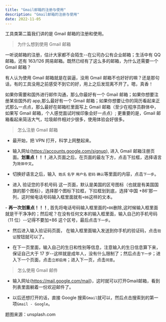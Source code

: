 ```yaml
---
title: "Gmail邮箱的注册与使用"
description: "Gmail邮箱的注册与使用"
date: 2022-11-05
---
```


工具类第二篇我们讲的是 Gmail 邮箱的注册和使用。

<blockquote class="blockquote">为什么想到使用 Gmail 邮箱</blockquote>

一听说邮箱的注册，估计大家都不会陌生--在公司办公有企业邮箱；生活中有 QQ 邮箱，还有 163/126 网易邮箱。既然已经有了这么多的邮箱，为什么还需要一个 Gmail 邮箱？

有人认为使用 Gmail 邮箱就是在装逼，没用 Gmail 邮箱不也好好的嘛？还是那句话，有的工具没用之前感受不到它的好，用上之后发现离不开了。嗯，真香！

如果你需要和国外进行邮件沟通，那么你最好有一个 Gmail 邮箱；如果你想要注册某些国外的 app,那么最好有一个 Gmail 邮箱；如果你想要让你的简历看起来正式那么一点点，那么最好在邮箱栏里面写上 Gmail 邮箱（至少在程序员群体中，如果写 Gmail 邮箱，个人感觉面试时候印象会好一点点）; 更重要的是，Gmail 邮箱看起来简洁大气，垃圾邮件相对少很多，使用体验会好很多。

<blockquote class="blockquote">怎么注册 Gmail 邮箱</blockquote>

- 最开始，把 VPN 打开，科学上网整起来。

- 输入网址(https://accounts.google.com/signup), 进入 Gmail 邮箱注册页面。**划重点！！！**,进入页面之后，在页面的最左下方，点击下拉框，选择语言为`简体中文`。

- 切换好语言之后，输入  `姓氏` `名字` `用户名` `密码` `确认`等里面的内容，点击`下一步`。

- 进入 验证您的手机号码 这一页面，默认是美国的区号图标（也就是有美国国旗的那个图标），选择那个图标下拉框，下拉框划到底，选择'中国 +86'那一列，这时候电话号码输入框里面就有`+86`这样的文本。

- **再一次划重点！！！**, 首先将电话号码输入框里面的`+86`删除,这时候输入框里面就是干干净净的；然后呢？在没有任何文本的输入框里面，输入自己的手机号码（11 位）--记得不要加+86 这个区号，最后点击`下一步`。

- 然后进入输入验证码页面， 在输入框里面输入发送到你手机的验证码，点击`验证`按钮就可以了。

- 在下一页里面，输入自己的生日和性别等信息，注意输入的生日信息算下来，保证自己大于 17 岁--这样就是成年人，没有什么限制了；然后点击`下一步`；进入下一个页面，点击`立即启用`；进入下一页，点击`同意`。

<blockquote class="blockquote">怎么使用 Gmail 邮件</blockquote>

- 输入网址(https://mail.google.com/mail)，这时就可以打开Gmail邮箱，看到列表里面躺着一份欢迎邮件了。

- 以后还想打开的话，直接 Google 搜索`Gmail`就可以，然后点击搜索到的第一项`Gmail - Google`。

题图来源：unsplash.com
